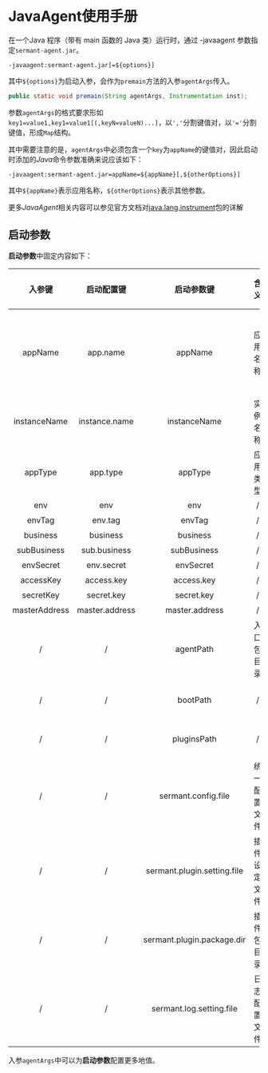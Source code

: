 # JavaAgent使用手册

在一个Java 程序（带有 main 函数的 Java 类）运行时，通过 -javaagent 参数指定`sermant-agent.jar`。

```shell
-javaagent:sermant-agent.jar[=${options}]
```

其中`${options}`为启动入参，会作为`premain`方法的入参`agentArgs`传入。

```java
public static void premain(String agentArgs, Instrumentation inst);
```

参数`agentArgs`的格式要求形如`key1=value1,key1=value1[(,keyN=valueN)...]`，以`','`分割键值对，以`'='`分割键值，形成`Map`结构。

其中需要注意的是，`agentArgs`中必须包含一个`key`为`appName`的键值对，因此启动时添加的*Java*命令参数准确来说应该如下：

```shell
-javaagent:sermant-agent.jar=appName=${appName}[,${otherOptions}]
```

其中`${appName}`表示应用名称，`${otherOptions}`表示其他参数。

更多*JavaAgent*相关内容可以参见官方文档对[java.lang.instrument](https://docs.oracle.com/javase/8/docs/api/java/lang/instrument/package-summary.html)包的详解

## 启动参数

**启动参数**中固定内容如下：

|入参键|启动配置键|启动参数键|含义|默认值|不为空|备注|
|:-:|:-:|:-:|:-:|:-:|:-:|:-:|
|appName|app.name|appName|应用名称|/|是|入参中必须存在|
|instanceName|instance.name|instanceName|实例名称|default|是|/|
|appType|app.type|appType|应用类型|0|是|/|
|env|env|env|/|/|否|/|
|envTag|env.tag|envTag|/|/|否|/|
|business|business|business|/|/|否|/|
|subBusiness|sub.business|subBusiness|/|/|否|/|
|envSecret|env.secret|envSecret|/|/|否|/|
|accessKey|access.key|access.key|/|/|否|/|
|secretKey|secret.key|secret.key|/|/|否|/|
|masterAddress|master.address|master.address|/|/|否|/|
|/|/|agentPath|入口包目录|入口包目录|是|无需配置|
|/|/|bootPath|/|/|是|已废弃|
|/|/|pluginsPath|/|/|是|已废弃|
|/|/|sermant.config.file|统一配置文件|统一配置文件|是|无需配置|
|/|/|sermant.plugin.setting.file|插件设定文件|插件设定文件|是|无需配置|
|/|/|sermant.plugin.package.dir|插件包目录|插件包目录|是|无需配置|
|/|/|sermant.log.setting.file|日志配置文件|日志配置文件|是|无需配置|

入参`agentArgs`中可以为**启动参数**配置更多地值。